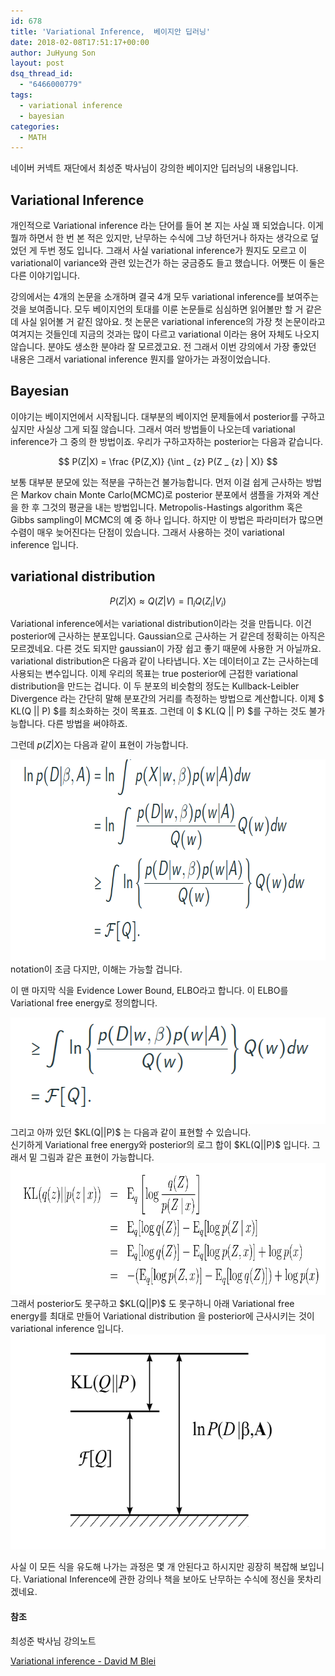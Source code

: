 ```yaml
---
id: 678
title: 'Variational Inference,  베이지안 딥러닝'
date: 2018-02-08T17:51:17+00:00
author: JuHyung Son
layout: post
dsq_thread_id:
  - "6466000779"
tags:
  - variational inference
  - bayesian
categories:
  - MATH
---
```

네이버 커넥트 재단에서 최성준 박사님이 강의한 베이지안 딥러닝의 내용입니다.

<h2>Variational Inference</h2>
개인적으로 Variational inference 라는 단어를 들어 본 지는 사실 꽤 되었습니다. 이게 뭘까 하면서 한 번 본 적은 있지만, 난무하는 수식에 그냥 하던거나 하자는 생각으로 덮었던 게 두번 정도 입니다. 그래서 사실 variational inference가 뭔지도 모르고 이 variational이 variance와 관련 있는건가 하는 궁금증도 들고 했습니다. 어쨋든 이 둘은 다른 이야기입니다.

강의에서는 4개의 논문을 소개하며 결국 4개 모두 variational inference를 보여주는 것을 보여줍니다. 모두 베이지언의 토대를 이룬 논문들로 심심하면 읽어볼만 할 거 같은데 사실 읽어볼 거 같진 않아요. 첫 논문은 variational inference의 가장 첫 논문이라고 여겨지는 것들인데 지금의 것과는 많이 다르고 variational 이라는 용어 자체도 나오지 않습니다. 분야도 생소한 분야라 잘 모르겠고요. 전 그래서 이번 강의에서 가장 좋았던 내용은 그래서 variational inference 뭔지를 알아가는 과정이었습니다.

<h2>Bayesian</h2>

이야기는 베이지언에서 시작됩니다. 대부분의 베이지언 문제들에서 posterior를 구하고 싶지만 사실상 그게 되질 않습니다. 그래서 여러 방법들이 나오는데 variational inference가 그 중의 한 방법이죠. 우리가 구하고자하는 posterior는 다음과 같습니다.

$$ P(Z|X) = \frac {P(Z,X)} {\int _ {z} P(Z _ {z} | X)} $$

보통 대부분 분모에 있는 적분을 구하는건 불가능합니다. 먼저 이걸 쉽게 근사하는 방법은 Markov chain Monte Carlo(MCMC)로 posterior 분포에서 샘플을 가져와 계산을 한 후 그것의 평균을 내는 방법입니다. Metropolis-Hastings algorithm 혹은 Gibbs sampling이 MCMC의 예 중 하나 입니다. 하지만 이 방법은 파라미터가 많으면 수렴이 매우 늦어진다는 단점이 있습니다. 그래서 사용하는 것이 variational inference 입니다.

<h2>variational distribution</h2>

$$ P(Z|X) \approx Q(Z|V) = \prod _ {i} Q(Z _ {i} | V _ {i}) $$

Variational inference에서는 variational distribution이라는 것을 만듭니다. 이건 posterior에 근사하는 분포입니다. Gaussian으로 근사하는 거 같은데 정확히는 아직은 모르겠네요. 다른 것도 되지만 gaussian이 가장 쉽고 좋기 때문에 사용한 거 아닐까요. variational distribution은 다음과 같이 나타냅니다. X는 데이터이고 Z는 근사하는데 사용되는 변수입니다.
이제 우리의 목표는 true posterior에 근접한 variational distribution을 만드는 겁니다. 이 두 분포의 비슷함의 정도는 Kullback-Leibler Divergence 라는 간단히 말해 분포간의 거리를 측정하는 방법으로 계산합니다. 이제 $ KL(Q || P) $를 최소화하는 것이 목표죠. 그런데 이 $ KL(Q || P) $를 구하는 것도 불가능합니다. 다른 방법을 써야하죠.

그런데 $p(Z|X)$는 다음과 같이 표현이 가능합니다.
<div align="center">
<img class="wp-image-680 size-full" src="/wp-content/uploads/2018/02/스크린샷-2018-02-08-오후-5.36.08.png" alt="" width="766" height="322" /> </div> notation이 조금 다지만, 이해는 가능할 겁니다.

이 맨 마지막 식을 Evidence Lower Bound, ELBO라고 합니다. 이 ELBO를 Variational free energy로 정의합니다.
<div align="center"> <img src="/wp-content/uploads/2018/02/스크린샷-2018-02-08-오후-5.37.36.png" alt="" width="580" height="170" /> </div>
<div>
그리고 아까 있던 $KL(Q||P)$ 는 다음과 같이 표현할 수 있습니다.</div>
<div>
신기하게 Variational free energy와 posterior의 로그 합이 $KL(Q||P)$ 입니다. 그래서 밑 그림과 같은 표현이 가능합니다.
</div>
<div align="center"><img src="/wp-content/uploads/2018/02/스크린샷-2018-02-08-오후-5.38.53.png" alt="" width="784" height="211" /></div>
<div>
그래서 posterior도 못구하고 $KL(Q||P)$ 도 못구하니 아래 Variational free energy를 최대로 만들어 Variational distribution 을 posterior에 근사시키는 것이 variational inference 입니다.
</div>
<div align="center"><img class="wp-image-683 size-full" src="/wp-content/uploads/2018/02/스크린샷-2018-02-08-오후-5.40.06.png" alt="" width="588" height="344" /></div>

사실 이 모든 식을 유도해 나가는 과정은 몇 개 안된다고 하시지만 굉장히 복잡해 보입니다. Variational Inference에 관한 강의나 책을 보아도 난무하는 수식에 정신을 못차리겠네요.
<h4>참조</h4>
최성준 박사님 강의노트

<a href="https://www.cs.princeton.edu/courses/archive/fall11/cos597C/lectures/variational-inference-i.pdf">Variational inference - David M Blei</a>
